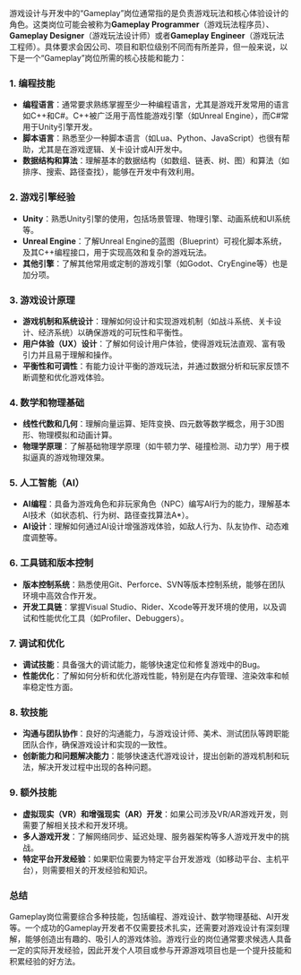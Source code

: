 游戏设计与开发中的“Gameplay”岗位通常指的是负责游戏玩法和核心体验设计的角色。这类岗位可能会被称为**Gameplay Programmer**（游戏玩法程序员）、**Gameplay Designer**（游戏玩法设计师）或者**Gameplay Engineer**（游戏玩法工程师）。具体要求会因公司、项目和职位级别不同而有所差异，但一般来说，以下是一个“Gameplay”岗位所需的核心技能和能力：

### 1. **编程技能**
   - **编程语言**：通常要求熟练掌握至少一种编程语言，尤其是游戏开发常用的语言如C++和C#。C++被广泛用于高性能游戏引擎（如Unreal Engine），而C#常用于Unity引擎开发。
   - **脚本语言**：熟悉至少一种脚本语言（如Lua、Python、JavaScript）也很有帮助，尤其是在游戏逻辑、关卡设计或AI开发中。
   - **数据结构和算法**：理解基本的数据结构（如数组、链表、树、图）和算法（如排序、搜索、路径查找），能够在开发中有效利用。

### 2. **游戏引擎经验**
   - **Unity**：熟悉Unity引擎的使用，包括场景管理、物理引擎、动画系统和UI系统等。
   - **Unreal Engine**：了解Unreal Engine的蓝图（Blueprint）可视化脚本系统，及其C++编程接口，用于实现高效和复杂的游戏玩法。
   - **其他引擎**：了解其他常用或定制的游戏引擎（如Godot、CryEngine等）也是加分项。

### 3. **游戏设计原理**
   - **游戏机制和系统设计**：理解如何设计和实现游戏机制（如战斗系统、关卡设计、经济系统）以确保游戏的可玩性和平衡性。
   - **用户体验（UX）设计**：了解如何设计用户体验，使得游戏玩法直观、富有吸引力并且易于理解和操作。
   - **平衡性和可调性**：有能力设计平衡的游戏玩法，并通过数据分析和玩家反馈不断调整和优化游戏体验。

### 4. **数学和物理基础**
   - **线性代数和几何**：理解向量运算、矩阵变换、四元数等数学概念，用于3D图形、物理模拟和动画计算。
   - **物理学原理**：了解基础物理学原理（如牛顿力学、碰撞检测、动力学）用于模拟逼真的游戏物理效果。

### 5. **人工智能（AI）**
   - **AI编程**：具备为游戏角色和非玩家角色（NPC）编写AI行为的能力，理解基本AI技术（如状态机、行为树、路径查找算法A*）。
   - **AI设计**：理解如何通过AI设计增强游戏体验，如敌人行为、队友协作、动态难度调整等。

### 6. **工具链和版本控制**
   - **版本控制系统**：熟悉使用Git、Perforce、SVN等版本控制系统，能够在团队环境中高效合作开发。
   - **开发工具链**：掌握Visual Studio、Rider、Xcode等开发环境的使用，以及调试和性能优化工具（如Profiler、Debuggers）。

### 7. **调试和优化**
   - **调试技能**：具备强大的调试能力，能够快速定位和修复游戏中的Bug。
   - **性能优化**：了解如何分析和优化游戏性能，特别是在内存管理、渲染效率和帧率稳定性方面。

### 8. **软技能**
   - **沟通与团队协作**：良好的沟通能力，与游戏设计师、美术、测试团队等跨职能团队合作，确保游戏设计和实现的一致性。
   - **创新能力和问题解决能力**：能够快速迭代游戏设计，提出创新的游戏机制和玩法，解决开发过程中出现的各种问题。

### 9. **额外技能**
   - **虚拟现实（VR）和增强现实（AR）开发**：如果公司涉及VR/AR游戏开发，则需要了解相关技术和开发环境。
   - **多人游戏开发**：了解网络同步、延迟处理、服务器架构等多人游戏开发中的挑战。
   - **特定平台开发经验**：如果职位需要为特定平台开发游戏（如移动平台、主机平台），则需要相关的开发经验和知识。

### 总结

Gameplay岗位需要综合多种技能，包括编程、游戏设计、数学物理基础、AI开发等。一个成功的Gameplay开发者不仅需要技术扎实，还需要对游戏设计有深刻理解，能够创造出有趣的、吸引人的游戏体验。游戏行业的岗位通常要求候选人具备一定的实际开发经验，因此开发个人项目或参与开源游戏项目也是一个提升技能和积累经验的好方法。